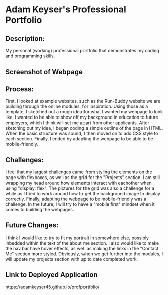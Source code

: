 # Adam Keyser's Professional Portfolio

## Description: 
My personal (working) professional portfolio that demonstrates my coding and programming skills.

## Screenshot of Webpage

## Process:
First, I looked at example websites, such as the Run-Buddy website we are building through the online modules, for inspiration. Using those as a template, I sketched out a rough idea for what I wanted my webpage to look like. I wanted to be able to show off my background in education to future employers, which I think will set me apart from other applicants. After sketching out my idea, I began coding a simple outline of the page in HTML. When the basic structure was sound, I then moved on to add CSS style to each section. Finally, I ended by adapting the webpage to be able to be mobile-friendly.

## Challenges:
I feel that my largest challenges came from styling the elements on the page with flexboxes, as well as the grid for the "Projects" section. I am still wrapping my head around how elements interact with eachother when using "display: flex". The pictures for the grid was also a challenge for a while as I tried to work around how to get the background image to display correctly. Finally, adapting the webpage to be mobile-friendly was a challenge. In the future, I will try to have a "mobile first" mindset when it comes to building the webpages.

## Future Changes:
I think I would like to try to fit my portrait in somewhere else, possibly inbedded within the text of the about me section. I also would like to make the nav bar have hover effects, as well as making the links in the "Contact Me" section more styled. Obviously, when we get further into the modules, I will update my projects section with up to date completed work.

## Link to Deployed Application
https://adamkeyser45.github.io/profportfolio/
